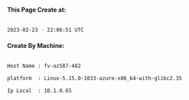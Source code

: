 
   
#### This Page Create at:

```bash

2023-02-23 - 22:06:51 UTC

```

#### Create By Machine:

```bash

Host Name : fv-az587-482

platform  : Linux-5.15.0-1033-azure-x86_64-with-glibc2.35

Ip Local  : 10.1.0.65

```


